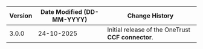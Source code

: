 | **Version** | **Date Modified (DD-MM-YYYY)** | **Change History**                          |
|-------------|--------------------------------|---------------------------------------------|
|3.0.0        | 24-10-2025                     | Initial release of the OneTrust **CCF connector**.  |
